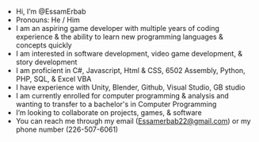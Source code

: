 - Hi, I’m @EssamErbab
- Pronouns: He / Him
- I am an aspiring game developer with multiple years of coding experience & the ability to learn new programming languages & concepts quickly
- I am interested in software development, video game development, & story development
- I am proficient in C#, Javascript, Html & CSS, 6502 Assembly, Python, PHP, SQL, & Excel VBA
- I have experience with Unity, Blender, Github, Visual Studio, GB studio
- I am currently enrolled for computer programming & analysis and wanting to transfer to a bachelor's in Computer Programming
- I’m looking to collaborate on projects, games, & software
- You can reach me through my email (Essamerbab22@gmail.com) or my phone number (226-507-6061)

<!---
EssamErbab/EssamErbab is a ✨ special ✨ repository because its `README.md` (this file) appears on your GitHub profile.
You can click the Preview link to take a look at your changes.
--->
